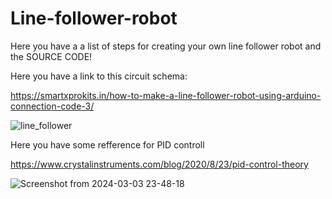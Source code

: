 # Line-follower-robot
Here you have a a list of steps for creating your own line follower robot and the SOURCE CODE!

Here you have a link to this circuit schema:

https://smartxprokits.in/how-to-make-a-line-follower-robot-using-arduino-connection-code-3/

![line_follower](https://github.com/RobertDragota/Line-follower-robot/assets/121293266/6b39cd93-6fb6-4f21-9d8f-c36173b6d397)


Here you have some refference for PID controll

https://www.crystalinstruments.com/blog/2020/8/23/pid-control-theory

![Screenshot from 2024-03-03 23-48-18](https://github.com/RobertDragota/Line-follower-robot/assets/121293266/6d74c95c-63c8-4559-a263-8f1363469c08)
